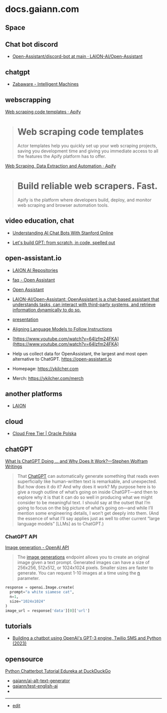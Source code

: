 # docs.gaiann.com


## Space


## Chat bot discord

+ [Open-Assistant/discord-bot at main · LAION-AI/Open-Assistant](https://github.com/LAION-AI/Open-Assistant/tree/main/discord-bot)

## chatgpt

+ [Zabaware - Intelligent Machines](https://www.zabaware.com/#page=/loebner.html;)




## webscrapping

[Web scraping code templates · Apify](https://apify.com/templates)

> # Web scraping code templates
> 
> Actor templates help you quickly set up your web scraping projects, saving you development time and giving you immediate access to all the features the Apify platform has to offer.


[Web Scraping, Data Extraction and Automation · Apify](https://apify.com/)

> # Build reliable web scrapers. Fast.
> 
> Apify is the platform where developers build, deploy, and monitor  
> web scraping and browser automation tools.




## video education, chat

+ [Understanding AI Chat Bots With Stanford Online](https://hackaday.com/2023/02/08/understanding-ai-chat-bots-with-stanford-online/)

+ [Let's build GPT: from scratch, in code, spelled out](https://www.youtube.com/watch?v=kCc8FmEb1nY)


## open-assistant.io

+ [LAION AI Repositories](https://github.com/orgs/LAION-AI/repositories?type=all)

+ [faq - Open Assistant](https://projects.laion.ai/Open-Assistant/docs/faq)

+ [Open Assistant](https://projects.laion.ai/Open-Assistant/)

+ [LAION-AI/Open-Assistant: OpenAssistant is a chat-based assistant that understands tasks, can interact with third-party systems, and retrieve information dynamically to do so.](https://github.com/LAION-AI/Open-Assistant)

+ [presentation](https://docs.google.com/presentation/d/1n7IrAOVOqwdYgiYrXc8Sj0He8krn5MVZO_iLkCjTtu0/edit#slide=id.g1c27a3078af_0_1369)

+ [Aligning Language Models to Follow Instructions](https://openai.com/blog/instruction-following/)

+ [https://www.youtube.com/watch?v=64Izfm24FKA](https://www.youtube.com/watch?v=64Izfm24FKA)

+ Help us collect data for OpenAssistant, the largest and most open alternative to ChatGPT. https://open-assistant.io
+ Homepage: https://ykilcher.com
+ Merch: https://ykilcher.com/merch

## another platforms

+ [LAION](https://laion.ai/)

## cloud

+ [Cloud Free Tier | Oracle Polska](https://www.oracle.com/pl/cloud/free/)


## chatGPT

[What Is ChatGPT Doing … and Why Does It Work?—Stephen Wolfram Writings](https://writings.stephenwolfram.com/2023/02/what-is-chatgpt-doing-and-why-does-it-work/)

> That [ChatGPT](https://chat.openai.com/) can automatically generate something that reads even superficially like human-written text is remarkable, and unexpected. But how does it do it? And why does it work? My purpose here is to give a rough outline of what’s going on inside ChatGPT—and then to explore why it is that it can do so well in producing what we might consider to be meaningful text. I should say at the outset that I’m going to focus on the big picture of what’s going on—and while I’ll mention some engineering details, I won’t get deeply into them. (And the essence of what I’ll say applies just as well to other current “large language models” \[LLMs\] as to ChatGPT.)


### ChatGPT API

[Image generation - OpenAI API](https://platform.openai.com/docs/guides/images/introduction)

> The [image generations](https://platform.openai.com/docs/api-reference/images/create) endpoint allows you to create an original image given a text prompt. Generated images can have a size of 256x256, 512x512, or 1024x1024 pixels. Smaller sizes are faster to generate. You can request 1-10 images at a time using the [n](https://platform.openai.com/docs/api-reference/images/create#images/create-n) parameter.

```python
response = openai.Image.create(
  prompt="a white siamese cat",
  n=1,
  size="1024x1024"
)
image_url = response['data'][0]['url']
```


## tutorials


+ [Building a chatbot using OpenAI's GPT-3 engine, Twilio SMS and Python (2023)](https://enster-info.randvatar.com/article/building-a-chatbot-using-openai-s-gpt-3-engine-twilio-sms-and-python)



## opensource
[Python Chatterbot Tutorial Edureka at DuckDuckGo](https://duckduckgo.com/?t=ffab&q=Python+Chatterbot+Tutorial+Edureka+&atb=v333-1&ia=web)

+ [gaiann/ai-alt-text-generator](https://github.com/gaiann/ai-alt-text-generator)
+ [gaiann/test-english-ai](https://github.com/gaiann/test-english-ai)
+ 






---
+ [edit](https://github.com/gaiann/docs/edit/main/README.md)
